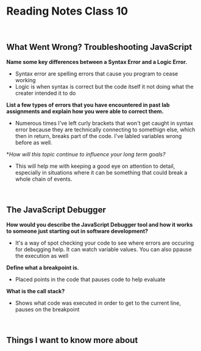 # Reading Notes Class 10

<br>

## What Went Wrong? Troubleshooting JavaScript

**Name some key differences between a Syntax Error and a Logic Error.**

- Syntax error are spelling errors that cause you program to cease working
- Logic is when syntax is correct but the code itself it not doing what the creater intended it to do

**List a few types of errors that you have encountered in past lab assignments and explain how you were able to correct them.**

- Numerous times I've left curly brackets that won't get caught in syntax error because they are technically connecting to somethign else, which then in return, breaks part of the code. I've labled variables wrong before as well.

**How will this topic continue to influence your long term goals?*

- This will help me with keeping a good eye on attention to detail, especially in situations where it can be something that could break a whole chain of events.

<br>

## The JavaScript Debugger

**How would you describe the JavaScript Debugger tool and how it works to someone just starting out in software development?**

- It's a way of spot checking your code to see where errors are occuring for debugging help. It can watch variable values. You can also ppause the execution as well

**Define what a breakpoint is.**

- Placed points in the code that pauses code to help evaluate

**What is the call stack?**

- Shows what code was executed in order to get to the current line, pauses on the breakpoint

<br>

## Things I want to know more about
